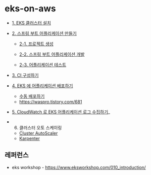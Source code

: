 # eks-on-aws

* [1. EKS 클러스터 설치](https://github.com/gnosia93/container-on-aws/blob/main/tutorial/eks-cluster-launch.md)

* [2. 스프링 부트 어플리케이션 만들기]()

  * [2-1. 프로젝트 생성](https://github.com/gnosia93/eks-on-aws/blob/main/tutorial/springboot-shop.md)

  * [2-2. 스프링 부트 어플리케이션 개발](https://github.com/gnosia93/eks-on-aws/blob/main/tutorial/springboot-devel.md)
 
  * [2-3. 어플리케이션 테스트](https://github.com/gnosia93/eks-on-aws/blob/main/tutorial/springboot-postman.md)
  
* [3. CI 구성하기](https://github.com/gnosia93/eks-on-aws/blob/main/tutorial/eks-codepipe-line.md)

* [4. EKS 에 어플리케이션 배포하기]()
  - [수동 배포하기](https://github.com/gnosia93/eks-on-aws/blob/main/tutorial/eks-manual-deploy.md)
  - https://waspro.tistory.com/681
 
* [5. CloudWatch 로 EKS 어플리케이션 로그 수집하기](https://github.com/gnosia93/eks-on-aws/blob/main/tutorial/eks-logging.md)_

* 6. 클러스터 오토 스케이링
  - [Cluster AutoScaler](https://github.com/gnosia93/eks-on-aws/blob/main/tutorial/eks-ca.md)
  - [Karpenter](https://github.com/gnosia93/eks-on-aws/blob/main/tutorial/eks-%20karpenter.md)
 


## 레퍼런스 ##

* eks workshop - https://www.eksworkshop.com/010_introduction/


